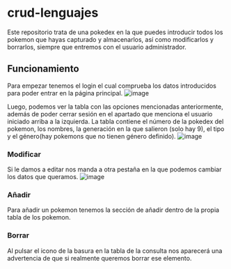 # crud-lenguajes
Este repositorio trata de una pokedex en la que puedes introducir todos los pokemon que hayas capturado y almacenarlos, así como modificarlos y borrarlos, siempre que entremos con el usuario administrador.

## Funcionamiento
Para empezar tenemos el login el cual comprueba los datos introducidos para poder entrar en la página principal.
![image](https://user-images.githubusercontent.com/91873656/158355402-1ee99366-9499-4d23-9069-d2dcad1eec95.png)

Luego, podemos ver la tabla con las opciones mencionadas anteriormente, además de poder cerrar sesión en el apartado que menciona el usuario iniciado arriba a la izquierda. La tabla contiene el número de la pokedex del pokemon, los nombres, la generación en la que salieron (solo hay 9), el tipo y el género(hay pokemons que no tienen género definido).
![image](https://user-images.githubusercontent.com/91873656/158358788-347880c5-5f2d-4308-a5ee-a173645e3413.png)

### Modificar
Si le damos a editar nos manda a otra pestaña en la que podemos cambiar los datos que queramos.
![image](https://user-images.githubusercontent.com/91873656/158358968-b7575cc2-80ea-48de-a2d9-be4ecacef428.png)

### Añadir
Para añadir un pokemon tenemos la sección de añadir dentro de la propia tabla de los pokemon.

### Borrar 
Al pulsar el icono de la basura en la tabla de la consulta nos aparecerá una advertencia de que si realmente queremos borrar ese elemento.

